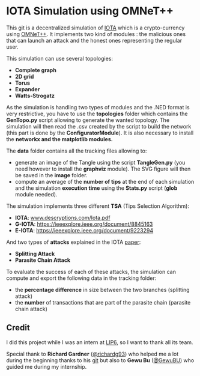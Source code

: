 # IOTA Simulation using OMNeT++

This git is a decentralized simulation of [IOTA](https://www.iota.org/) which is a crypto-currency using [OMNeT++](https://omnetpp.org/). It implements two kind of modules : the malicious ones that can launch an attack and the honest ones representing the regular user.

This simulation can use several topologies:

- **Complete graph**
- **2D grid**
- **Torus**
- **Expander**
- **Watts-Strogatz**

As the simulation is handling two types of modules and the .NED format is very restrictive, you have to use the **topologies** folder which contains the **GenTopo.py** script allowing to generate the wanted topology. The simulation will then read the .csv created by the script to build the network (this part is done by the **ConfiguratorModule**). It is also necessary to install the **networkx and the matplotlib modules.**

The **data** folder contains all the tracking files allowing to:

- generate an image of the Tangle using the script **TangleGen.py** (you need however to install the **graphviz** module). The SVG figure will then be saved in the **image** folder.
- compute an average of the **number of tips** at the end of each simulation and the simulation **execution time** using the **Stats.py** script (**glob** module needed).

The simulation implements three different **TSA** (Tips Selection Algorithm):

- **IOTA**: www.descryptions.com/Iota.pdf
- **G-IOTA**: <https://ieeexplore.ieee.org/document/8845163>
- **E-IOTA**: <https://ieeexplore.ieee.org/document/9223294>

And two types of **attacks** explained in the IOTA [paper](www.descryptions.com/Iota.pdf):

- **Splitting Attack**
- **Parasite Chain Attack**

To evaluate the success of each of these attacks, the simulation can compute and export the following data in the tracking folder:

- the **percentage difference** in size between the two branches (splitting attack)
- the **number** of transactions that are part of the parasite chain (parasite chain attack)

## Credit

I did this project while I was an intern at [LIP6](https://www.lip6.fr/), so I want to thank all its team.  

Special thank to **Richard Gardner** ([@richardg93](https://github.com/richardg93)) who helped me a lot during the beginning thanks to his [git](https://github.com/richardg93/TangleSim) but also to **Gewu Bu** ([@GewuBU](https://github.com/GewuBU)) who guided me during my internship.
